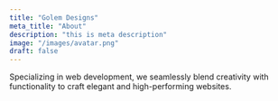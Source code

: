 ```yaml
---
title: "Golem Designs"
meta_title: "About"
description: "this is meta description"
image: "/images/avatar.png"
draft: false
---
```


 Specializing in web development, we seamlessly blend creativity with functionality to craft elegant and high-performing websites. 
